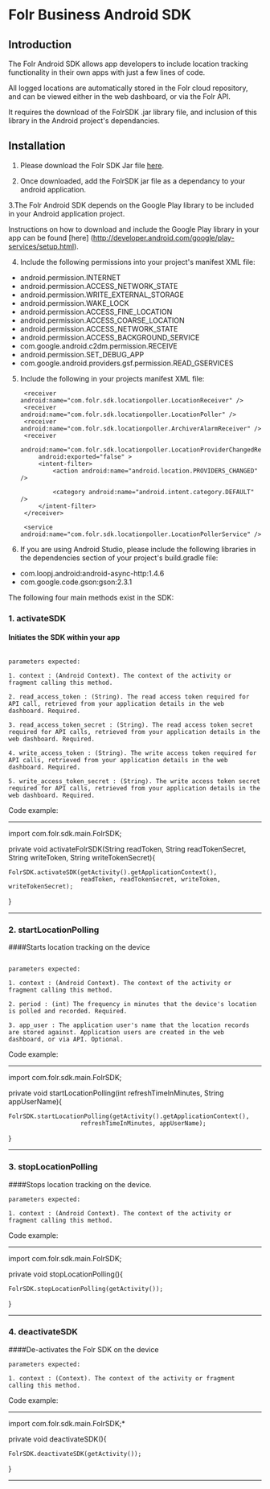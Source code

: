 # Folr Business Android SDK

## Introduction

The Folr Android SDK allows app developers to include location tracking functionality in their own apps with just a few lines of code. 

All logged locations are automatically stored in the Folr cloud repository, and can be viewed either in the web dashboard, or via the Folr API.

It requires the download of the FolrSDK .jar library file, and inclusion of this library in the Android project's dependancies.


## Installation

1. Please download the Folr SDK Jar file [here](https://folr.com).

2. Once downloaded, add the FolrSDK jar file as a dependancy to your android application.

3.The Folr Android SDK depends on the Google Play library to be included in your Android application project.

Instructions on how to download and include the Google Play library in your app can be found [here] (http://developer.android.com/google/play-services/setup.html).

4. Include the following permissions into your project's manifest XML file:
 * android.permission.INTERNET
 * android.permission.ACCESS_NETWORK_STATE
 * android.permission.WRITE_EXTERNAL_STORAGE
 * android.permission.WAKE_LOCK
 * android.permission.ACCESS_FINE_LOCATION
 * android.permission.ACCESS_COARSE_LOCATION
 * android.permission.ACCESS_NETWORK_STATE
 * android.permission.ACCESS_BACKGROUND_SERVICE
 * com.google.android.c2dm.permission.RECEIVE
 * android.permission.SET_DEBUG_APP
 * com.google.android.providers.gsf.permission.READ_GSERVICES

5. Include the following in your projects manifest XML file: 

        <receiver android:name="com.folr.sdk.locationpoller.LocationReceiver" />
        <receiver android:name="com.folr.sdk.locationpoller.LocationPoller" />
        <receiver android:name="com.folr.sdk.locationpoller.ArchiverAlarmReceiver" />
        <receiver
            android:name="com.folr.sdk.locationpoller.LocationProviderChangedReceiver"
            android:exported="false" >
            <intent-filter>
                <action android:name="android.location.PROVIDERS_CHANGED" />

                <category android:name="android.intent.category.DEFAULT" />
            </intent-filter>
        </receiver>

        <service android:name="com.folr.sdk.locationpoller.LocationPollerService" />

6. If you are using Android Studio, please include the following libraries in the dependencies section of your project's build.gradle file:

*  com.loopj.android:android-async-http:1.4.6
*  com.google.code.gson:gson:2.3.1

The following four main methods exist in the SDK:

### 1. activateSDK

#### Initiates the SDK within your app

``` 

parameters expected:

1. context : (Android Context). The context of the activity or fragment calling this method.

2. read_access_token : (String). The read access token required for API call, retrieved from your application details in the web dashboard. Required.

3. read_access_token_secret : (String). The read access token secret required for API calls, retrieved from your application details in the web dashboard. Required.

4. write_access_token : (String). The write access token required for API calls, retrieved from your application details in the web dashboard. Required.

5. write_access_token_secret : (String). The write access token secret required for API calls, retrieved from your application details in the web dashboard. Required.

```

Code example:

**************************

import com.folr.sdk.main.FolrSDK;

private void activateFolrSDK(String readToken, String readTokenSecret, String writeToken, String writeTokenSecret){

    FolrSDK.activateSDK(getActivity().getApplicationContext(),
                        readToken, readTokenSecret, writeToken, writeTokenSecret);

}

****************************

### 2. startLocationPolling

####Starts location tracking on the device

``` 

parameters expected:

1. context : (Android Context). The context of the activity or fragment calling this method.

2. period : (int) The frequency in minutes that the device's location is polled and recorded. Required.

3. app_user : The application user's name that the location records are stored against. Application users are created in the web dashboard, or via API. Optional.

```

Code example:

**************************

import com.folr.sdk.main.FolrSDK;

private void startLocationPolling(int refreshTimeInMinutes, String appUserName){

    FolrSDK.startLocationPolling(getActivity().getApplicationContext(),
                        refreshTimeInMinutes, appUserName);

}

****************************


### 3. stopLocationPolling

####Stops location tracking on the device.

```
parameters expected:

1. context : (Android Context). The context of the activity or fragment calling this method.

```

Code example:

**************************

import com.folr.sdk.main.FolrSDK;

private void stopLocationPolling(){

    FolrSDK.stopLocationPolling(getActivity());

}

****************************


### 4. deactivateSDK

####De-activates the Folr SDK on the device

``` 
parameters expected:

1. context : (Context). The context of the activity or fragment calling this method.

```

Code example:

**************************

import com.folr.sdk.main.FolrSDK;*

private void deactivateSDK(){

    FolrSDK.deactivateSDK(getActivity());

}

****************************







